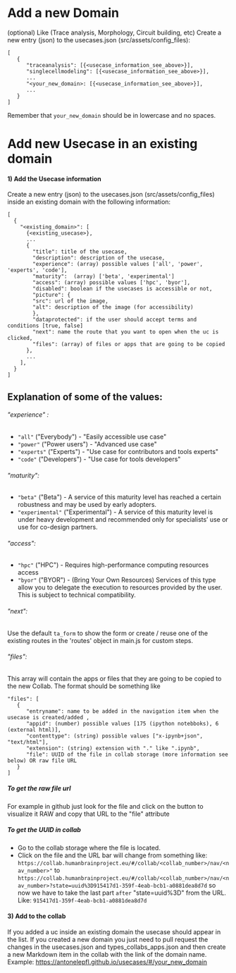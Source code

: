 # Add a new Domain

(optional) Like (Trace analysis, Morphology, Circuit building, etc)
Create a new entry (json) to the usecases.json (src/assets/config_files):
```
[
   {
      "traceanalysis": [{<usecase_information_see_above>}],
      "singlecellmodeling": [{<usecase_information_see_above>}],
      ...
      "<your_new_domain>: [{<usecase_information_see_above>}],
      ...
   }
]
```
Remember that `your_new_domain` should be in lowercase and no spaces.
# Add new Usecase in an existing domain

#### 1) Add the Usecase information
Create a new entry (json) to the usecases.json (src/assets/config_files) inside an existing domain with the following information:
```
[
  {
    "<existing_domain>": [
      {<existing_usecase>},
      ...
      {
        "title": title of the usecase,
        "description": description of the usecase,
        "experience": (array) possible values ['all', 'power', 'experts', 'code'],
        "maturity":  (array) ['beta', 'experimental']
        "access": (array) possible values ['hpc', 'byor'],
        "disabled": boolean if the usecases is accessible or not,
        "picture": {
        "src": url of the image,
        "alt": description of the image (for accessibility)
        },
        "dataprotected": if the user should accept terms and conditions [true, false]
        "next": name the route that you want to open when the uc is clicked,
        "files": (array) of files or apps that are going to be copied
      },
      ...
    ],
  }
]
```

## Explanation of some of the values:

###### "experience" :
* `"all"` ("Everybody") - "Easily accessible use case"
* `"power"` ("Power users") - "Advanced use case"
* `"experts"` ("Experts") - "Use case for contributors and tools experts"
* `"code"` ("Developers") - "Use case for tools developers"
 
###### "maturity":
* `"beta"` ("Beta") - A service of this maturity level has reached a certain robustness and may be used by early adopters.
* `"experimental"` ("Experimental") - A service of this maturity level is under heavy development and recommended only for specialists’ use or use for co-design partners.

###### "access":
* `"hpc"` ("HPC") - Requires high-performance computing resources access
* `"byor"` ("BYOR") - (Bring Your Own Resources) Services of this type allow you to delegate the execution to resources provided by the user. This is subject to technical compatibility.

###### "next":
Use the default `ta_form` to show the form or create / reuse one of the existing routes in the 'routes' object in main.js for custom steps.

###### "files":
This array will contain the apps or files that they are going to be copied to the new Collab.
The format should be something like
```
"files": [
   {
      "entryname": name to be added in the navigation item when the usecase is created/added ,
      "appid": (number) possible values [175 (ipython notebboks), 6 (external html)],
      "contenttype": (string) possible values ["x-ipynb+json", "text/html"],
      "extension": (string) extension with "." like ".ipynb",
      "file": UUID of the file in collab storage (more information see below) OR raw file URL
   }
]
```

##### To get the raw file url
For example in github just look for the file and click on the button to visualize it RAW and copy that URL to the "file" attribute
 
##### To get the UUID in collab
* Go to the collab storage where the file is located.
* Click on the file and the URL bar will change from something like:
    `https://collab.humanbrainproject.eu/#/collab/<collab_number>/nav/<nav_number>"`
    to
    `https://collab.humanbrainproject.eu/#/collab/<collab_number>/nav/<nav_number>?state=uuid%3D915417d1-359f-4eab-bcb1-a0881dea8d7d`
    so now we have to take the last part `after` "state=uuid%3D" from the URL. Like:
    `915417d1-359f-4eab-bcb1-a0881dea8d7d`

#### 3) Add to the collab
If you added a uc inside an existing domain the usecase should appear in the list.
If you created a new domain you just need to pull request the changes in the usecases.json and types_collabs_apps.json and then create a new Markdown item in the collab with the link of the domain name. 
Example: https://antonelepfl.github.io/usecases/#/your_new_domain
